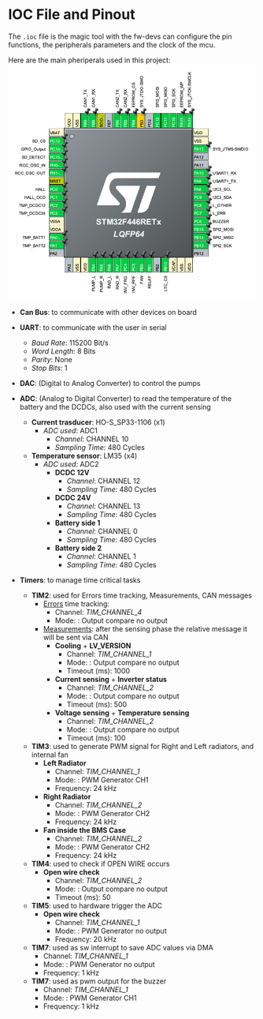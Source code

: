 # IOC File and Pinout
The `.ioc` file is the magic tool with the fw-devs can configure the pin functions, the peripherals parameters and the clock of the mcu.

Here are the main pheriperals used in this project:
![pinout_mcu](../media/pinout_mcu.png)

 - __Can Bus__: to communicate with other devices on board
 - __UART__: to communicate with the user in serial
    - _Baud Rate_: 115200 Bit/s
    - _Word Length_: 8 Bits
    - _Parity_: None
    - _Stop Bits_: 1
 - __DAC__: (Digital to Analog Converter) to control the pumps
 - __ADC__: (Analog to Digital Converter) to read the temperature of the battery and the DCDCs, also used with the current sensing
    - __Current trasducer__: HO-S_SP33-1106 (x1)
        - _ADC used_: ADC1
            - _Channel_: CHANNEL 10
            - _Sampling Time_: 480 Cycles
    - __Temperature sensor__: LM35 (x4)
        - _ADC used_: ADC2
            - __DCDC 12V__
                - _Channel_: CHANNEL 12
                - _Sampling Time_: 480 Cycles
            - __DCDC 24V__
                - _Channel_: CHANNEL 13
                - _Sampling Time_: 480 Cycles
            - __Battery side 1__
                - _Channel_: CHANNEL 0
                - _Sampling Time_: 480 Cycles
            - __Battery side 2__
                - _Channel_: CHANNEL 1
                - _Sampling Time_: 480 Cycles
        
 - __Timers__: to manage time critical tasks
    - __TIM2__: used for Errors time tracking, Measurements, CAN messages
        - <ins>Errors</ins> time tracking: 
            - Channel: _TIM_CHANNEL_4_
            - Mode: : Output compare no output
        - <ins>Measurements</ins>: after the sensing phase the relative message it will be sent via CAN
            - __Cooling__ + __LV_VERSION__
                - Channel: _TIM_CHANNEL_1_
                - Mode: : Output compare no output
                - Timeout (ms): 1000
            - __Current sensing__ + __Inverter status__
                - Channel: _TIM_CHANNEL_2_
                - Mode: : Output compare no output
                - Timeout (ms): 500
            - __Voltage sensing__ + __Temperature sensing__ 
                - Channel: _TIM_CHANNEL_2_
                - Mode: : Output compare no output
                - Timeout (ms): 100
    - __TIM3__: used to generate PWM signal for Right and Left radiators, and internal fan
         - __Left Radiator__
            - Channel: _TIM_CHANNEL_1_
            - Mode: : PWM Generator CH1
            - Frequency: 24 kHz        
        - __Right Radiator__
            - Channel: _TIM_CHANNEL_2_
            - Mode: : PWM Generator CH2
            - Frequency: 24 kHz       
        - __Fan inside the BMS Case__
            - Channel: _TIM_CHANNEL_2_
            - Mode: : PWM Generator CH2
            - Frequency: 24 kHz  
    - __TIM4__: used to check if OPEN WIRE occurs
         - __Open wire check__
            - Channel: _TIM_CHANNEL_2_
            - Mode: : Output compare no output
            - Timeout (ms): 50
    - __TIM5__: used to hardware trigger the ADC
         - __Open wire check__
            - Channel: _TIM_CHANNEL_1_
            - Mode: : PWM Generator no output
            - Frequency: 20 kHz
    - __TIM7__: used as sw interrupt to save ADC values via DMA
        - Channel: _TIM_CHANNEL_1_
        - Mode: : PWM Generator no output
        - Frequency: 1 kHz
    - __TIM7__: used as pwm output for the buzzer
        - Channel: _TIM_CHANNEL_1_
        - Mode: : PWM Generator CH1
        - Frequency: 1 kHz

        

        

